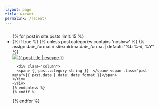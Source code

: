 ```yaml
---
layout: page
title: Recent
permalink: /recent/
---
```


<div style="overflow-x: auto;">
<ul class="post-list">
  {% for post in site.posts limit: 15 %}
  <li>
    {% if  true %}
    {% unless post.categories contains 'noshow' %}
    {% assign date_format = site.minima.date_format | default: "%b %-d, %Y" %}
    <div class="row">
      <div class="column">
        <a class="post-link" href="{{ post.url | relative_url }}">
        <img class="post-icon" src="/assets/icon/{{ post.icon }}.png">
          {{ post.title | escape }}
        </a>
      </div>

      <div class="column">
      <span> {{ post.category-string }}  </span> <span class="post-meta">{{ post.date | date: date_format }}</span>
    </div>
    </div>
    {% endunless %}
    {% endif %}
  </li>
  {% endfor %}
</ul>
</div>
